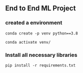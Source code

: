 ## End to End ML Project
### created a environment
```
conda create -p venv python==3.8

conda activate venv/
```
### Install all necessary libraries
```
pip install -r requirements.txt
```